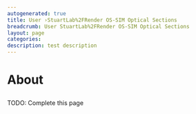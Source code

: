 ```yaml
---
autogenerated: true
title: User ›StuartLab%2FRender OS-SIM Optical Sections
breadcrumb: User StuartLab%2FRender OS-SIM Optical Sections
layout: page
categories: 
description: test description
---
```


<h1>

About

</h1>

TODO: Complete this page
